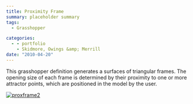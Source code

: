 ```yaml
---
title: Proximity Frame
summary: placeholder summary
tags:
  - Grasshopper

categories:
  - - portfolio
    - Skidmore, Owings &amp; Merrill
date: "2010-04-20"
---
```


This grasshopper definition generates a surfaces of triangular frames. The opening size of each frame is determined by their proximity to one or more attractor points, which are positioned in the model by the user.

[![](http://www.ericanastas.com/wp-content/uploads/2012/03/proxframe2-636x562.jpg "proxframe2")](proxframe2.jpg)
